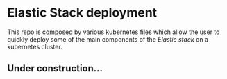 # Elastic Stack deployment

This repo is composed by various kubernetes files which allow the user to
quickly deploy some of the main components of the *Elastic stack* on a
kubernetes cluster.

## Under construction...

